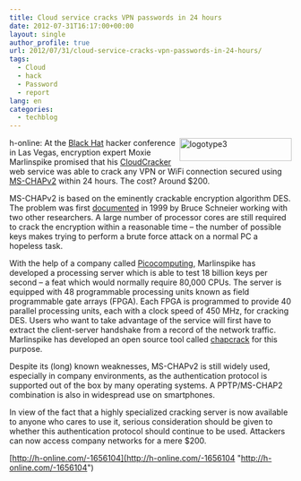 ```yaml
---
title: Cloud service cracks VPN passwords in 24 hours
date: 2012-07-31T16:17:00+00:00
layout: single
author_profile: true
url: 2012/07/31/cloud-service-cracks-vpn-passwords-in-24-hours/
tags:
  - Cloud
  - hack
  - Password
  - report
lang: en
categories: 
  - techblog
---
```

<a href="http://lh4.ggpht.com/-BGnuq49K5g0/UBf-JJ6gRpI/AAAAAAAAGpM/A6rrfozM0i8/s1600-h/logotype3%25255B2%25255D.png" target="_blank"><img title="logotype3" border="0" alt="logotype3" align="right" src="http://lh4.ggpht.com/-7thbdKMk1CI/UBf-LAtMwlI/AAAAAAAAGpU/B51HHYmUpk8/logotype3_thumb.png?imgmax=800" width="200" height="41" /></a>h-online: At the [Black Hat](http://www.blackhat.com/) hacker conference in Las Vegas, encryption expert Moxie Marlinspike promised that his [CloudCracker](https://www.cloudcracker.com/) web service was able to crack any VPN or WiFi connection secured using [MS-CHAPv2](http://technet.microsoft.com/en-en/library/cc731462%28v=ws.10%29.aspx) within 24 hours. The cost? Around $200. 

MS-CHAPv2 is based on the eminently crackable encryption algorithm DES. The problem was first [documented](http://www.schneier.com/paper-pptpv2.html) in 1999 by Bruce Schneier working with two other researchers. A large number of processor cores are still required to crack the encryption within a reasonable time – the number of possible keys makes trying to perform a brute force attack on a normal PC a hopeless task. 

With the help of a company called [Picocomputing](http://www.picocomputing.com/), Marlinspike has developed a processing server which is able to test 18 billion keys per second – a feat which would normally require 80,000 CPUs. The server is equipped with 48 programmable processing units known as field programmable gate arrays (FPGA). Each FPGA is programmed to provide 40 parallel processing units, each with a clock speed of 450 MHz, for cracking DES. Users who want to take advantage of the service will first have to extract the client-server handshake from a record of the network traffic. Marlinspike has developed an open source tool called [chapcrack](https://github.com/moxie0/chapcrack) for this purpose. 

Despite its (long) known weaknesses, MS-CHAPv2 is still widely used, especially in company environments, as the authentication protocol is supported out of the box by many operating systems. A PPTP/MS-CHAP2 combination is also in widespread use on smartphones. 

In view of the fact that a highly specialized cracking server is now available to anyone who cares to use it, serious consideration should be given to whether this authentication protocol should continue to be used. Attackers can now access company networks for a mere $200. 

[http://h-online.com/-1656104](http://h-online.com/-1656104 "http://h-online.com/-1656104")